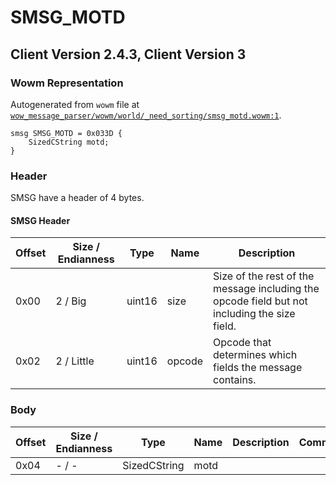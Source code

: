 # SMSG_MOTD

## Client Version 2.4.3, Client Version 3

### Wowm Representation

Autogenerated from `wowm` file at [`wow_message_parser/wowm/world/_need_sorting/smsg_motd.wowm:1`](https://github.com/gtker/wow_messages/tree/main/wow_message_parser/wowm/world/_need_sorting/smsg_motd.wowm#L1).
```rust,ignore
smsg SMSG_MOTD = 0x033D {
    SizedCString motd;
}
```
### Header

SMSG have a header of 4 bytes.

#### SMSG Header

| Offset | Size / Endianness | Type   | Name   | Description |
| ------ | ----------------- | ------ | ------ | ----------- |
| 0x00   | 2 / Big           | uint16 | size   | Size of the rest of the message including the opcode field but not including the size field.|
| 0x02   | 2 / Little        | uint16 | opcode | Opcode that determines which fields the message contains.|

### Body

| Offset | Size / Endianness | Type | Name | Description | Comment |
| ------ | ----------------- | ---- | ---- | ----------- | ------- |
| 0x04 | - / - | SizedCString | motd |  |  |

